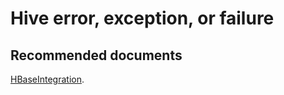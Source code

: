 <properties
  pageTitle="Hive IntegrationSpark HBase"
  description="Hive IntegrationSpark HBase"
  Service="microsoft.hdinsight"
  resource="clusters"
  authors="pjfreitas"
  ms.author="pfreitas"
  displayOrder="22"
  selfHelpType="resource"
  supportTopicIds="32629062"
  resourceTags=""
  productPesIds="15078"
  cloudEnvironments="public"
  ArticleId="5aa4066b-1701-4216-b4ec-7a70b71f49a3"
/>

# Hive error, exception, or failure 

## **Recommended documents**

[HBaseIntegration](https://cwiki.apache.org/confluence/display/Hive/HBaseIntegration).<br>
